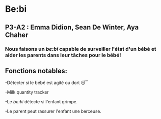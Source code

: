 # Be:bi
## P3-A2 : Emma Didion, Sean De Winter, Aya Chaher
 
### Nous faisons un *be:bi* capable de surveiller l'état d'un bébé et aider les parents dans leur tâches pour le bébé!

## Fonctions notables: 
-Détecter si le bébé est agité ou dort :sleeping:

-Milk quantity tracker

-Le *be:bi* détecte si l'enfant grimpe.

-Le parent peut rassurer l'enfant une berceuse.


